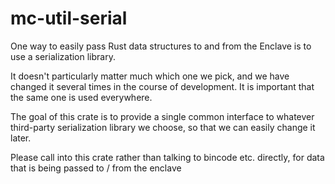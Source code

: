 mc-util-serial
========

One way to easily pass Rust data structures to and from the Enclave is to use a
serialization library.

It doesn't particularly matter much which one we pick, and we have changed it
several times in the course of development. It is important that the same one
is used everywhere.

The goal of this crate is to provide a single common interface to whatever
third-party serialization library we choose, so that we can easily change it
later.

Please call into this crate rather than talking to bincode etc. directly, for
data that is being passed to / from the enclave
